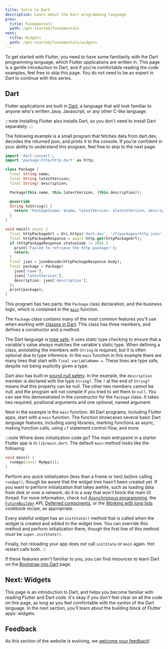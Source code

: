 ```yaml
---
title: Intro to Dart
description: Learn about the Dart programming language
prev:
  title: Fundamentals
  path: /get-started/fundamentals
next:
  title: Widgets
  path: /get-started/fundamentals/widgets
---
```


To get started with Flutter, 
you need to have some familiarity with 
the Dart programming language, which Flutter 
applications are written in.
This page is a gentle introduction to Dart, 
and if you're comfortable reading the 
code examples, feel free to skip this page. 
You do not need to be an expert in Dart to 
continue with this series.

## Dart

Flutter applications are built in [Dart][],
a language that will look familiar
to anyone who's written Java, Javascript,
or any other C-like language.  

:::note
Installing Flutter also installs Dart,
so you don't need to install Dart separately.
:::

The following example is a small program that 
fetches data from dart.dev, 
decodes the returned json, 
and prints it to the console. 
If you're confident in your ability to 
understand this program, 
feel free to skip to the next page.

```dart
import 'dart:convert';
import 'package:http/http.dart' as http;

class Package {
  final String name;
  final String latestVersion; 
  final String? description;

  Package(this.name, this.latestVersion, {this.description});

  @override
  String toString() {
    return 'Package{name: $name, latestVersion: $latestVersion, description: $description}';
  }
}

void main() async {
  final httpPackageUrl = Uri.https('dart.dev', '/f/packages/http.json');
  final httpPackageResponse = await http.get(httpPackageUrl);
  if (httpPackageResponse.statusCode != 200) {
    print('Failed to retrieve the http package!');
    return;
  }
  final json = jsonDecode(httpPackageResponse.body);
  final package = Package(
    json['name'],
    json['latestVersion'],
    description: json['description'],
  );
  print(package);
}
```

This program has two parts: 
the `Package` class declaration, and the business logic, 
which is contained in the [`main`][] function.

The `Package` class contains many of the most common
features you'll use when working with [classes in Dart][].
This class has three members, 
and defines a constructor and a method.

The Dart language is [type safe][]; it uses 
static type checking to ensure that 
a variable's value always matches the
variable's static type. 
When defining a class, annotating the members with 
`String` is required, 
but it is often optional due to type inference. 
In the `main` function in this example 
there are many lines that start with `final variableName =`. 
These lines are type safe, 
despite not being explicitly given a type.

Dart also has built-in [sound null safety][]. 
In the example, the `description` member is 
declared with the type `String?`. 
The `?` at the end of `String?` means that 
this property can be null. 
The other two members cannot be null, 
and the program will not compile if 
you tried to set them to `null`. 
You can see this demonstrated in the constructor for 
the `Package` class. It takes two required,
positional arguments and one optional, named argument.

Next in the example is the `main` function. 
All Dart programs, including Flutter apps, 
start with a `main` function. 
The function showcases several basic Dart language features, 
including using libraries, marking functions as async, 
making function calls, using `if` statement control-flow,
and more.

:::note Where does initialization code go?
The main entrypoint in a starter
Flutter app is in `lib/main.dart`.
The default `main` method looks
like the following:

```dart title="lib/main.dart"
void main() {
  runApp(const MyApp());
}       
```

Perform any _quick_ initialization (less than a frame or two)
_before_ calling `runApp()`,
though be aware that the widget tree hasn't been created yet.
If you want to perform initialization that takes awhile,
such as loading data from disk or over a network,
do it in a way that won't block the main UI thread.
For more information, check out [Asynchronous programming][],
the [`FutureBuilder`][] API, [Deferred components][],
or the [Working with long lists][] cookbook recipe,
as appropriate.

Every stateful widget has an `initState()`
method that is called when the widget is
created and added to the widget tree.
You can override this method and perform
initialization there, though the first line of
this method _must_ be `super.initState()`.

Finally, hot reloading your app does _not_
call `initState` or `main` again.
Hot restart calls both.
:::

If these features aren't familiar to you, 
you can find resources to learn Dart on the 
[Bootstrap into Dart][] page.

## Next: Widgets

This page is an introduction to Dart,
and helps you become familiar with reading
Flutter and Dart code. It's okay if you don't
feel clear on all the code on this page, 
as long as you feel comfortable with the _syntax_
of the Dart language.
In the next section, you'll learn about the 
building block of Flutter apps: widgets.

[Asynchronous programming]: {{site.dart-site}}/libraries/async/async-await
[Dart]: {{site.dart-site}}
[Deferred components]: /perf/deferred-components
[`main`]: {{site.dart-site}}/language#hello-world
[classes in Dart]: {{site.dart-site}}/language/classes
[`FutureBuilder`]: {{site.api}}/flutter/widgets/FutureBuilder-class
[type safe]: {{site.dart-site}}/language/type-system
[sound null safety]: {{site.dart-site}}/null-safety
[Working with long lists]: /cookbook/lists/long-lists
[Bootstrap into Dart]: /resources/bootstrap-into-dart

## Feedback

As this section of the website is evolving, 
we [welcome your feedback][]!

[welcome your feedback]: https://google.qualtrics.com/jfe/form/SV_6A9KxXR7XmMrNsy?page="dart"
